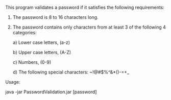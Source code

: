 This program validates a password if it satisfies the following requirements: 


1) The password is 8 to 16 characters long.

2) The password contains only characters from at least 3 of the following 4 categories: 

    a) Lower case letters, (a-z)

    b) Upper case letters, (A-Z)

    c) Numbers, (0-9)

    d) The following special characters: ~!@#$%^&*()-=+_



Usage:

java -jar PasswordValidation.jar [password]
